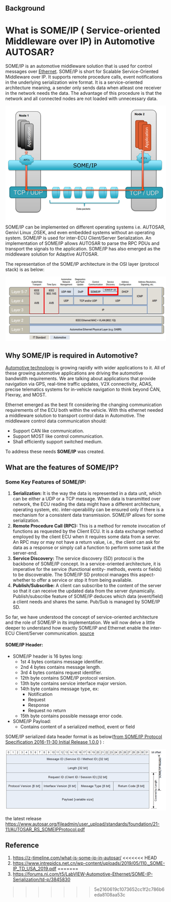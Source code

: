 ## Background







# What is SOME/IP ( Service-oriented Middleware over IP) in Automotive AUTOSAR?

SOME/IP is an automotive middleware solution that is used for control messages over [Ethernet](https://z-timeline.com/basics-of-ethernet-tutorial-a-definitive-guide/). SOME/IP is short for Scalable Service-Oriented Middleware over IP. It supports remote procedure calls, event notifications in the underlying serialization wire format. It is a service-oriented architecture meaning, a sender only sends data when atleast one receiver in the network needs the data. The advantage of this procedure is that the network and all connected nodes are not loaded with unnecessary data.

![](img/2022-01-08_150314.png)SOME/IP can be implemented on different operating systems i.e. AUTOSAR, Genivi Linux ,OSEK, and even embedded systems without an operating system. SOME/IP is used for inter-ECU Client/Server Serialization. An implementation of SOME/IP allows AUTOSAR to parse the RPC PDUs and transport the signals to the application. SOME/IP has also emerged as the middleware solution for Adaptive AUTOSAR.

The representation of the SOME/IP architecture in the OSI layer (protocol stack) is as below:

![](img/image-18.png)

## Why SOME/IP is required in Automotive?

[Automotive technology](https://z-timeline.com/automotive-ethernet-what-is-driving-force-to-the-adaption-of-in-vehicle-networks-to-ethernet/) is growing rapidly with wider applications to it. All of these growing automotive applications are driving the automotive bandwidth requirements. We are talking about applications that provide navigation via GPS, real-time traffic updates, V2X connectivity, ADAS, precise telematics systems for in-vehicle navigation to think beyond CAN, Flexray, and MOST.

Ethernet emerged as the best fit considering the changing communication requirements of the ECU both within the vehicle. With this ethernet needed a middleware solution to transport control data in Automotive. The middleware control data communication should:

- Support CAN like communication.
- Support MOST like control communication.
- Shall efficiently support switched medium.

To address these needs **SOME/IP** was created.

## What are the features of SOME/IP?

### Some Key Features of SOME/IP:

1. **Serialization:** It is the way the data is represented in a data unit, which can be either a UDP or a TCP message. When data is transmitted over network, the ECU reading the data might have a different architecture, operating system, etc. inter-operability can be ensured only if there is a mechanism for a consistent data transmission. SOME/IP allows for some serialization.
2. **Remote Procedure Call (RPC):** This is a method for remote invocation of functions as requested by the Client ECU. It is a data exchange method employed by the client ECU when it requires some data from a server. An RPC may or may not have a return value, i.e., the client can ask for data as a response or simply call a function to perform some task at the server-end.
3. **Service Discovery:** The service discovery (SD) protocol is the backbone of SOME/IP concept. In a service-oriented architecture, it is imperative for the service (functional entity- methods, events or fields) to be discoverable. The SOME/IP SD protocol manages this aspect- whether to offer a service or stop it from being available.
4. **Publish/Subscribe:** A client can subscribe to the content of the server so that it can receive the updated data from the server dynamically. Publish/subscribe feature of SOME/IP deduces which data (event/field) a client needs and shares the same. Pub/Sub is managed by SOME/IP SD.

So far, we have understood the concept of service-oriented architecture and the role of SOME/IP in its implementation. We will now delve a little deeper to understand how exactly SOME/IP and Ethernet enable the inter-ECU Client/Server communication. [source](https://www.embitel.com/blog/embedded-blog/how-some-ip-enables-service-oriented-architecture-in-ecu-network)

#### SOME/IP Header:

- SOME/IP header is 16 bytes long:
  - 1st 4 bytes contains message identifier. 
  - 2nd 4 bytes contains message length.
  - 3rd 4 bytes contains request identifier.
  - 12th byte contains SOME/IP protocol version.
  - 13th byte contains service interface major version.
  - 14th byte contains message type, ex:
    - Notification
    - Request
    - Response
    - Request no return
  - 15th byte contains possible message error code.
- SOME/IP Payload: 
  - Contains content of a serialized method, event or field

SOME/IP serialized data header format is as below([from SOME/IP Protocol Specification 2016-11-30 Initial Release 1.0.0](https://www.autosar.org/fileadmin/user_upload/standards/foundation/1-0/AUTOSAR_RS_SOMEIPProtocol.pdf#page=15&zoom=100,352,392) ) :

![](img/image-21.png)

the latest release https://www.autosar.org/fileadmin/user_upload/standards/foundation/21-11/AUTOSAR_RS_SOMEIPProtocol.pdf





## Reference

1. https://z-timeline.com/what-is-some-ip-in-autosar/
<<<<<<< HEAD
1. https://www.intrepidcs.net.cn/wp-content/uploads/2019/05/110._SOME-IP_TD_USA_2019.pdf
=======
2. https://forums.ni.com/t5/LabVIEW-Automotive-Ethernet/SOME-IP-Serialization/td-p/3845830
>>>>>>> 5e2160619c1073652cc1f2c786b6eda8108aa53c
